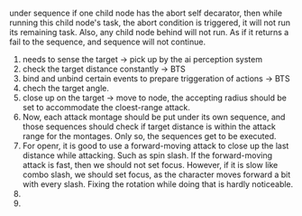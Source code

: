 
under sequence
if one child node has the abort self decarator, then while running this child node's task, the abort condition is triggered, it will not run its remaining task. Also, any child node behind will not run. As if it returns a fail to the sequence, and sequence will not continue.

1. needs to sense the target -> pick up by the ai perception system
2. check the target distance constantly -> BTS
3. bind and unbind certain events to prepare triggeration of actions -> BTS
4. chech the target angle.
5. close up on the target -> move to node, the accepting radius should be set to accommodate the cloest-range attack.
6. Now, each attack montage should be put under its own sequence, and those sequences should check if target distance is within the attack range for the montages. Only so, the sequences get to be executed. 
7. For openr, it is good to use a forward-moving attack to close up the last distance while attacking. Such as spin slash. If the forward-moving attack is fast, then we should not set focus. However, if it is slow like combo slash, we should set focus, as the character moves forward a bit with every slash. Fixing the rotation while doing that is hardly noticeable.
8. 
9. 